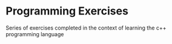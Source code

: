 # Programming Exercises

Series of exercises completed in the context of learning the c++ programming language
